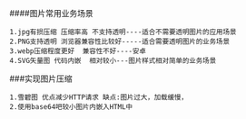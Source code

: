 ####图片常用业务场景
```
1.jpg有损压缩 压缩率高 不支持透明----适合不需要透明图片的应用场景
2.PNG支持透明 浏览器兼容性比较好-----适合需要透明图片的业务场景
3.webp压缩程度更好  兼容性不好----安卓
4.SVG矢量图 代码内嵌  相对较小---图片样式相对简单的业务场景
```
###实现图片压缩
```
1.雪碧图 优点减少HTTP请求 缺点:图片过大，加载缓慢，
2.使用base64吧较小图片内嵌入HTML中
```
